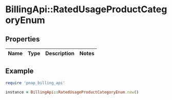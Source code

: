# BillingApi::RatedUsageProductCategoryEnum

## Properties

| Name | Type | Description | Notes |
| ---- | ---- | ----------- | ----- |

## Example

```ruby
require 'pnap_billing_api'

instance = BillingApi::RatedUsageProductCategoryEnum.new()
```

